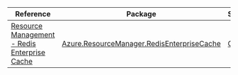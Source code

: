 | Reference | Package | Source |
|---|---|---|
|[Resource Management - Redis Enterprise Cache](resourcemanager.redisenterprisecache-readme.md)|[Azure.ResourceManager.RedisEnterpriseCache](https://www.nuget.org/packages/Azure.ResourceManager.RedisEnterpriseCache)|[Github](https://github.com/Azure/azure-sdk-for-net/blob/main/sdk/redisenterprise/Azure.ResourceManager.RedisEnterpriseCache)|
